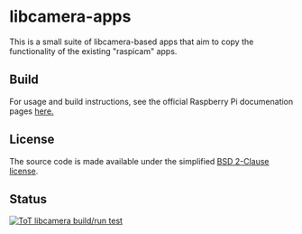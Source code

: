 # libcamera-apps

This is a small suite of libcamera-based apps that aim to copy the functionality of the existing "raspicam" apps. 

Build
-----
For usage and build instructions, see the official Raspberry Pi documenation pages [here.](https://www.raspberrypi.com/documentation/computers/camera_software.html#building-libcamera-and-libcamera-apps)

License
-------

The source code is made available under the simplified [BSD 2-Clause license](https://spdx.org/licenses/BSD-2-Clause.html).

Status
------

[![ToT libcamera build/run test](https://github.com/raspberrypi/libcamera-apps/actions/workflows/libcamera-test.yml/badge.svg)](https://github.com/raspberrypi/libcamera-apps/actions/workflows/libcamera-test.yml)
